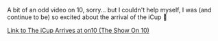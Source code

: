A bit of an odd video on 10, sorry... but I couldn't help myself, I was (and continue to be) so excited about the arrival of the iCup 🙂

[Link to The iCup Arrives at on10 (The Show On 10)](http://on10.net/Blogs/TheShow/4181/)